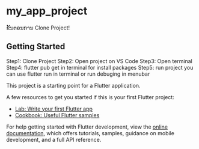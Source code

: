 # my_app_project

ຂັ້ນຕອນການ Clone Project!

## Getting Started

Step1: Clone Project 
Step2: Open project on VS Code
Step3: Open terminal
Step4: flutter pub get  in terminal for install packages
Step5: run project you can use flutter run in terminal or run debuging in menubar 

This project is a starting point for a Flutter application.

A few resources to get you started if this is your first Flutter project:

- [Lab: Write your first Flutter app](https://docs.flutter.dev/get-started/codelab)
- [Cookbook: Useful Flutter samples](https://docs.flutter.dev/cookbook)

For help getting started with Flutter development, view the
[online documentation](https://docs.flutter.dev/), which offers tutorials,
samples, guidance on mobile development, and a full API reference.
